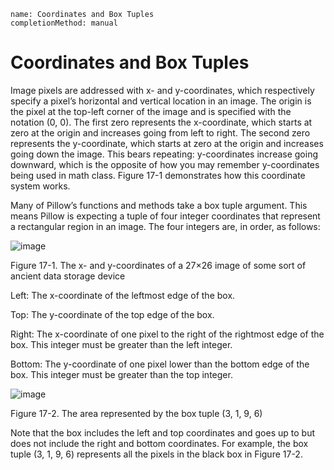```ngMeta
name: Coordinates and Box Tuples
completionMethod: manual
```
# Coordinates and Box Tuples
Image pixels are addressed with x- and y-coordinates, which respectively specify a pixel’s horizontal and vertical location in an image. The origin is the pixel at the top-left corner of the image and is specified with the notation (0, 0). The first zero represents the x-coordinate, which starts at zero at the origin and increases going from left to right. The second zero represents the y-coordinate, which starts at zero at the origin and increases going down the image. This bears repeating: y-coordinates increase going downward, which is the opposite of how you may remember y-coordinates being used in math class. Figure 17-1 demonstrates how this coordinate system works.

Many of Pillow’s functions and methods take a box tuple argument. This means Pillow is expecting a tuple of four integer coordinates that represent a rectangular region in an image. The four integers are, in order, as follows:

![image](assets/000004.jpg)

Figure 17-1. The x- and y-coordinates of a 27×26 image of some sort of ancient data storage device

Left: The x-coordinate of the leftmost edge of the box.

Top: The y-coordinate of the top edge of the box.

Right: The x-coordinate of one pixel to the right of the rightmost edge of the box. This integer must be greater than the left integer.

Bottom: The y-coordinate of one pixel lower than the bottom edge of the box. This integer must be greater than the top integer.

![image](assets/000096.jpg)

Figure 17-2. The area represented by the box tuple (3, 1, 9, 6)

Note that the box includes the left and top coordinates and goes up to but does not include the right and bottom coordinates. For example, the box tuple (3, 1, 9, 6) represents all the pixels in the black box in Figure 17-2.